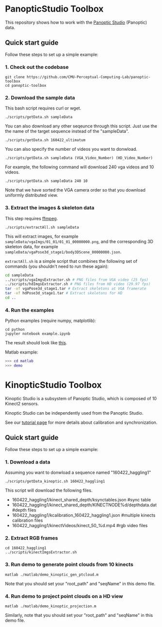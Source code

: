 PanopticStudio Toolbox
======================

This repository shows how to work with the [Panoptic Studio](http://domedb.perception.cs.cmu.edu) (Panoptic) data.

## Quick start guide
Follow these steps to set up a simple example:

### 1. Check out the codebase
```
git clone https://github.com/CMU-Perceptual-Computing-Lab/panoptic-toolbox
cd panoptic-toolbox
```

### 2. Download the sample data
This bash script requires curl or wget.
```
./scripts/getData.sh sampleData
```

You can also download any other seqeunce through this script. Just use the the name of the target sequence instead of the "sampleData". 
```
./scripts/getData.sh 160422_ultimatum
```

You can also specify the number of videos you want to donwload. 
```
./scripts/getData.sh sampleData (VGA_Video_Number) (HD_Video_Number)
```

For example, the following command will download 240 vga videos and 10 videos.  
```
./scripts/getData.sh sampleData 240 10
```

Note that we have sorted the VGA camera order so that you download uniformly distributed view. 


### 3. Extract the images & skeleton data
This step requires [ffmpeg](https://ffmpeg.org/).
```
./scripts/extractAll.sh sampleData
```
This will extract images, for example `sampleData/vgaImgs/01_01/01_01_00000000.png`, and the corresponding 3D skeleton data, for example `sampleData/vgaPose3d_stage1/body3DScene_00000000.json`.

`extractAll.sh` is a simple script that combines the following set of commands (you shouldn't need to run these again):
```bash
cd sampleData
../scripts/vgaImgsExtractor.sh # PNG files from VGA video (25 fps)
../scripts/hdImgsExtractor.sh # PNG files from HD video (29.97 fps)
tar -xf vgaPose3d_stage1.tar # Extract skeletons at VGA framerate
tar -xf hdPose3d_stage1.tar # Extract skeletons for HD
cd ..
```

### 4. Run the examples
Python examples (require numpy, matplotlib):
```
cd python
jupyter notebook example.ipynb
```
The result should look like [this](https://github.com/CMU-Perceptual-Computing-Lab/panopticapi_d/blob/master/python/example.ipynb).

Matlab example:
```matlab
>>> cd matlab
>>> demo
```


KinopticStudio Toolbox
======================

Kinoptic Studio is a subsystem of Panoptic Studio, which is composed of 10 Kinect2 sensors. 

Kinoptic Studio can be independently used from the Panoptic Studio.

See our [tutorial page](http://domedb.perception.cs.cmu.edu/tutorials/cvpr17/index.html) for more details about calibration and synchronization.

## Quick start guide
Follow these steps to set up a simple example:


### 1. Download a data

Assuming you want to donwload a sequence named "160422_haggling1"

```
./scripts/getData_kinoptic.sh 160422_haggling1
```

This script will download the following files. 

* 160422_haggling1/kinect_shared_depth/ksynctables.json   #sync table
* 160422_haggling1/kinect_shared_depth/KINECTNODE%d/depthdata.dat  #depth files
* 160422_haggling1/kcalibration_160422_haggling1.json #multiple kinects calibration files
* 160422_haggling1/kinectVideos/kinect_50_%d.mp4 #rgb video files


### 2. Extract RGB frames

```
cd 160422_haggling1
../scripts/kinectImgsExtractor.sh
```

### 3. Run demo to generate point clouds from 10 kinects

```
matlab ./matlab/demo_kinoptic_gen_ptcloud.m
```

Note that you should set your "root_path" and "seqName" in this demo file. 



### 4. Run demo to project point clouds on a HD view

```
matlab ./matlab/demo_kinoptic_projection.m
```

Similarly, note that you should set your "root_path" and "seqName" in this demo file. 

